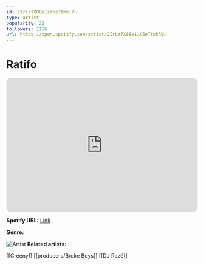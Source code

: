 ```yaml
---
id: 2IrLYfX88e1iK5oTtmblVu
type: artist
popularity: 21
followers: 1186
url: https://open.spotify.com/artist/2IrLYfX88e1iK5oTtmblVu
---
```

# Ratifo

<iframe style="border-radius:12px" src="https://open.spotify.com/embed/artist/2IrLYfX88e1iK5oTtmblVu" width="100%" height="352" frameBorder="0" allowfullscreen="" allow="autoplay; clipboard-write; encrypted-media; fullscreen; picture-in-picture" loading="lazy"></iframe>

**Spotify URL:** [Link](https://open.spotify.com/artist/2IrLYfX88e1iK5oTtmblVu)

**Genre:** 

![Artist](https://i.scdn.co/image/ab6761610000e5eb2bd7dafdc1140219e7606f90)
**Related artists:**

[[Greeny]]
[[producers/Broke Boys]]
[[DJ Razé]]
